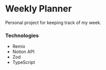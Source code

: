 # Weekly Planner

Personal project for keeping track of my week.

### Technologies
- Remix
- Notion API
- Zod
- TypeScript